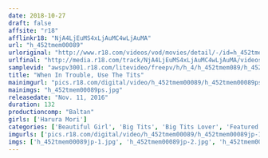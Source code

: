 ```yaml
---
date: 2018-10-27
draft: false
affsite: "r18"
afflinkr18: "NjA4LjEuMS4xLjAuMC4wLjAuMA"
url: "h_452tmem00089"
urloriginal: "http://www.r18.com/videos/vod/movies/detail/-/id=h_452tmem00089"
urlfinal: "http://media.r18.com/track/NjA4LjEuMS4xLjAuMC4wLjAuMA/videos/vod/movies/detail/-/id=h_452tmem00089"
samplevid: "awspv3001.r18.com/litevideo/freepv/h/h_4/h_452tmem089/h_452tmem089_dmb_w.mp4"
title: "When In Trouble, Use The Tits"
mainimgurl: "pics.r18.com/digital/video/h_452tmem00089/h_452tmem00089ps.jpg"
mainimgs: "h_452tmem00089ps.jpg"
releasedate: "Nov. 11, 2016"
duration: 132
productioncomp: "Baltan"
girls: ['Harura Mori']
categories: ['Beautiful Girl', 'Big Tits', 'Big Tits Lover', 'Featured Actress', 'Threesome / Foursome', 'Hi-Def']
imgurls: ['pics.r18.com/digital/video/h_452tmem00089/h_452tmem00089jp-1.jpg', 'pics.r18.com/digital/video/h_452tmem00089/h_452tmem00089jp-2.jpg', 'pics.r18.com/digital/video/h_452tmem00089/h_452tmem00089jp-3.jpg', 'pics.r18.com/digital/video/h_452tmem00089/h_452tmem00089jp-4.jpg', 'pics.r18.com/digital/video/h_452tmem00089/h_452tmem00089jp-5.jpg', 'pics.r18.com/digital/video/h_452tmem00089/h_452tmem00089jp-6.jpg', 'pics.r18.com/digital/video/h_452tmem00089/h_452tmem00089jp-7.jpg', 'pics.r18.com/digital/video/h_452tmem00089/h_452tmem00089jp-8.jpg', 'pics.r18.com/digital/video/h_452tmem00089/h_452tmem00089jp-9.jpg', 'pics.r18.com/digital/video/h_452tmem00089/h_452tmem00089jp-10.jpg', 'pics.r18.com/digital/video/h_452tmem00089/h_452tmem00089jp-11.jpg', 'pics.r18.com/digital/video/h_452tmem00089/h_452tmem00089jp-12.jpg', 'pics.r18.com/digital/video/h_452tmem00089/h_452tmem00089jp-13.jpg', 'pics.r18.com/digital/video/h_452tmem00089/h_452tmem00089jp-14.jpg', 'pics.r18.com/digital/video/h_452tmem00089/h_452tmem00089jp-15.jpg', 'pics.r18.com/digital/video/h_452tmem00089/h_452tmem00089jp-16.jpg', 'pics.r18.com/digital/video/h_452tmem00089/h_452tmem00089jp-17.jpg', 'pics.r18.com/digital/video/h_452tmem00089/h_452tmem00089jp-18.jpg', 'pics.r18.com/digital/video/h_452tmem00089/h_452tmem00089jp-19.jpg', 'pics.r18.com/digital/video/h_452tmem00089/h_452tmem00089jp-20.jpg']
imgs: ['h_452tmem00089jp-1.jpg', 'h_452tmem00089jp-2.jpg', 'h_452tmem00089jp-3.jpg', 'h_452tmem00089jp-4.jpg', 'h_452tmem00089jp-5.jpg', 'h_452tmem00089jp-6.jpg', 'h_452tmem00089jp-7.jpg', 'h_452tmem00089jp-8.jpg', 'h_452tmem00089jp-9.jpg', 'h_452tmem00089jp-10.jpg', 'h_452tmem00089jp-11.jpg', 'h_452tmem00089jp-12.jpg', 'h_452tmem00089jp-13.jpg', 'h_452tmem00089jp-14.jpg', 'h_452tmem00089jp-15.jpg', 'h_452tmem00089jp-16.jpg', 'h_452tmem00089jp-17.jpg', 'h_452tmem00089jp-18.jpg', 'h_452tmem00089jp-19.jpg', 'h_452tmem00089jp-20.jpg']
---
```

